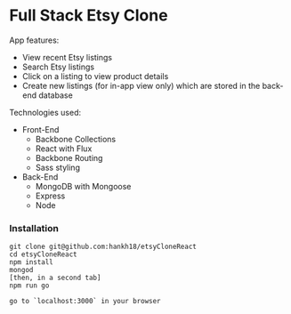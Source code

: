 # Full Stack Etsy Clone

App features:
 * View recent Etsy listings
 * Search Etsy listings
 * Click on a listing to view product details
 * Create new listings (for in-app view only) which are stored in the back-end database


Technologies used:

 * Front-End
 	* Backbone Collections
 	* React with Flux
 	* Backbone Routing
 	* Sass styling
 * Back-End
 	* MongoDB with Mongoose
 	* Express
 	* Node


### Installation
```
git clone git@github.com:hankh18/etsyCloneReact
cd etsyCloneReact
npm install
mongod
[then, in a second tab]
npm run go

go to `localhost:3000` in your browser
```

